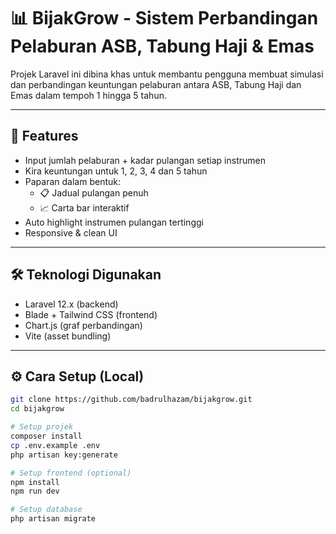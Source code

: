 # 📊 BijakGrow - Sistem Perbandingan Pelaburan ASB, Tabung Haji & Emas

Projek Laravel ini dibina khas untuk membantu pengguna membuat simulasi dan perbandingan keuntungan pelaburan antara ASB, Tabung Haji dan Emas dalam tempoh 1 hingga 5 tahun.

---

## 🚀 Features

- Input jumlah pelaburan + kadar pulangan setiap instrumen
- Kira keuntungan untuk 1, 2, 3, 4 dan 5 tahun
- Paparan dalam bentuk:
  - 📋 Jadual pulangan penuh
  - 📈 Carta bar interaktif
- Auto highlight instrumen pulangan tertinggi
- Responsive & clean UI

---

## 🛠 Teknologi Digunakan

- Laravel 12.x (backend)
- Blade + Tailwind CSS (frontend)
- Chart.js (graf perbandingan)
- Vite (asset bundling)

---

## ⚙️ Cara Setup (Local)

```bash
git clone https://github.com/badrulhazam/bijakgrow.git
cd bijakgrow

# Setup projek
composer install
cp .env.example .env
php artisan key:generate

# Setup frontend (optional)
npm install
npm run dev

# Setup database
php artisan migrate

